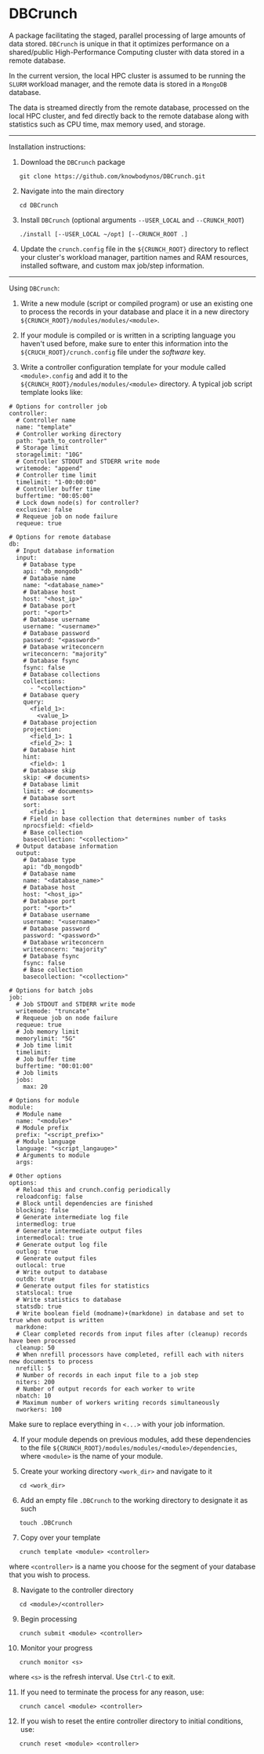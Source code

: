 # DBCrunch
A package facilitating the staged, parallel processing of large amounts of data stored. `DBCrunch` is unique in that it optimizes performance on a shared/public High-Performance Computing cluster with data stored in a remote database.

In the current version, the local HPC cluster is assumed to be running the `SLURM` workload manager, and the remote data is stored in a `MongoDB` database.

The data is streamed directly from the remote database, processed on the local HPC cluster, and fed directly back to the remote database along with statistics such as CPU time, max memory used, and storage.

------------------------------------------------------------------------------------------------------------

Installation instructions:

1) Download the `DBCrunch` package

```
   git clone https://github.com/knowbodynos/DBCrunch.git
```

2) Navigate into the main directory

```
   cd DBCrunch
```

3) Install `DBCrunch` (optional arguments `--USER_LOCAL` and `--CRUNCH_ROOT`)

```
   ./install [--USER_LOCAL ~/opt] [--CRUNCH_ROOT .]
```

4) Update the `crunch.config` file in the `${CRUNCH_ROOT}` directory to reflect your cluster's workload manager, partition names and RAM resources, installed software, and custom max job/step information.

------------------------------------------------------------------------------------------------------------

Using `DBCrunch`:

1) Write a new module (script or compiled program) or use an existing one to process the records in your database and place it in a new directory `${CRUNCH_ROOT}/modules/modules/<module>`.

2) If your module is compiled or is written in a scripting language you haven't used before, make sure to enter this information into the `${CRUCH_ROOT}/crunch.config` file under the *software* key.

3) Write a controller configuration template for your module called `<module>.config` and add it to the `${CRUNCH_ROOT}/modules/modules/<module>` directory. A typical job script template looks like:

```
# Options for controller job
controller:
  # Controller name
  name: "template"
  # Controller working directory
  path: "path_to_controller"
  # Storage limit
  storagelimit: "10G"
  # Controller STDOUT and STDERR write mode
  writemode: "append"
  # Controller time limit
  timelimit: "1-00:00:00"
  # Controller buffer time
  buffertime: "00:05:00"
  # Lock down node(s) for controller?
  exclusive: false
  # Requeue job on node failure
  requeue: true

# Options for remote database
db:
  # Input database information
  input:
    # Database type
    api: "db_mongodb"
    # Database name
    name: "<database_name>"
    # Database host
    host: "<host_ip>"
    # Database port
    port: "<port>"
    # Database username
    username: "<username>"
    # Database password
    password: "<password>"
    # Database writeconcern
    writeconcern: "majority"
    # Database fsync
    fsync: false
    # Database collections
    collections:
      - "<collection>"
    # Database query
    query: 
      <field_1>:
        <value_1>
    # Database projection
    projection:
      <field_1>: 1
      <field_2>: 1
    # Database hint
    hint:
      <field>: 1
    # Database skip
    skip: <# documents>
    # Database limit
    limit: <# documents>
    # Database sort
    sort:
      <field>: 1
    # Field in base collection that determines number of tasks
    nprocsfield: <field>
    # Base collection
    basecollection: "<collection>"
  # Output database information
  output:
    # Database type
    api: "db_mongodb"
    # Database name
    name: "<database_name>"
    # Database host
    host: "<host_ip>"
    # Database port
    port: "<port>"
    # Database username
    username: "<username>"
    # Database password
    password: "<password>"
    # Database writeconcern
    writeconcern: "majority"
    # Database fsync
    fsync: false
    # Base collection
    basecollection: "<collection>"

# Options for batch jobs
job:
  # Job STDOUT and STDERR write mode
  writemode: "truncate"
  # Requeue job on node failure
  requeue: true
  # Job memory limit
  memorylimit: "5G"
  # Job time limit
  timelimit: 
  # Job buffer time
  buffertime: "00:01:00"
  # Job limits
  jobs:
    max: 20

# Options for module
module:
  # Module name
  name: "<module>"
  # Module prefix
  prefix: "<script_prefix>"
  # Module language
  language: "<script_langauge>"
  # Arguments to module
  args:

# Other options
options:
  # Reload this and crunch.config periodically
  reloadconfig: false
  # Block until dependencies are finished
  blocking: false
  # Generate intermediate log file
  intermedlog: true
  # Generate intermediate output files
  intermedlocal: true
  # Generate output log file
  outlog: true
  # Generate output files
  outlocal: true
  # Write output to database
  outdb: true
  # Generate output files for statistics
  statslocal: true
  # Write statistics to database
  statsdb: true
  # Write boolean field (modname)+(markdone) in database and set to true when output is written
  markdone: 
  # Clear completed records from input files after (cleanup) records have been processed
  cleanup: 50
  # When nrefill processors have completed, refill each with niters new documents to process
  nrefill: 5
  # Number of records in each input file to a job step
  niters: 200
  # Number of output records for each worker to write
  nbatch: 10
  # Maximum number of workers writing records simultaneously
  nworkers: 100
```

Make sure to replace everything in `<...>` with your job information.

4) If your module depends on previous modules, add these dependencies to the file `${CRUNCH_ROOT}/modules/modules/<module>/dependencies`, where `<module>` is the name of your module.

5) Create your working directory `<work_dir>` and navigate to it

```
   cd <work_dir>
```

6) Add an empty file `.DBCrunch` to the working directory to designate it as such

```
   touch .DBCrunch
```

7) Copy over your template

```
   crunch template <module> <controller>
```

where `<controller>` is a name you choose for the segment of your database that you wish to process.

8) Navigate to the controller directory

```
   cd <module>/<controller>
```

9) Begin processing

```
   crunch submit <module> <controller>
```

10) Monitor your progress

```
   crunch monitor <s>
```

where `<s>` is the refresh interval. Use `Ctrl-C` to exit.

11) If you need to terminate the process for any reason, use:

```
   crunch cancel <module> <controller>
```

12) If you wish to reset the entire controller directory to initial conditions, use:

```
   crunch reset <module> <controller>
```